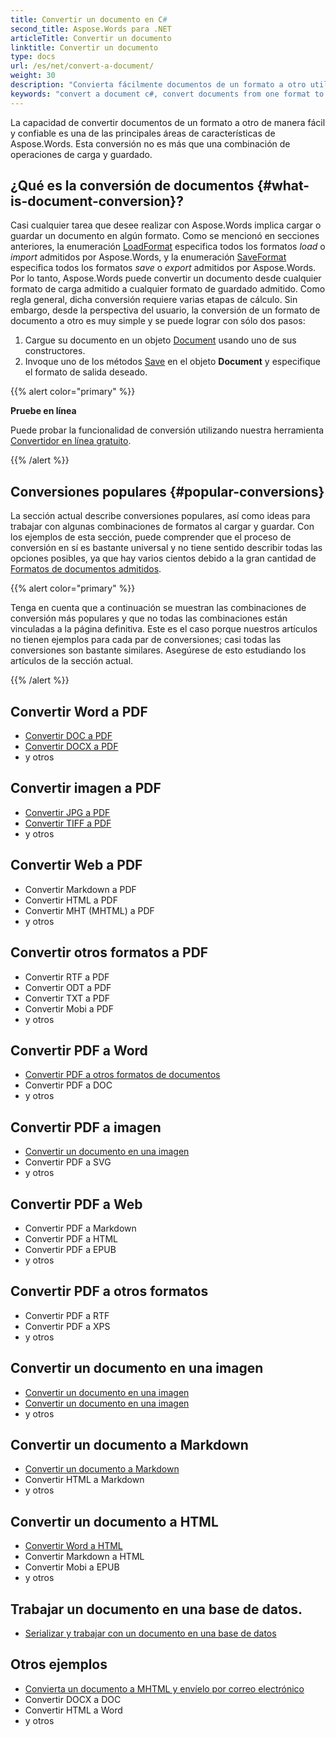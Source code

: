 ```yaml
---
title: Convertir un documento en C#
second_title: Aspose.Words para .NET
articleTitle: Convertir un documento
linktitle: Convertir un documento
type: docs
url: /es/net/convert-a-document/
weight: 30
description: "Convierta fácilmente documentos de un formato a otro utilizando C#. Puede trabajar con todos los formatos más populares, como formatos Microsoft de Word como DOCX o DOC, formatos OpenDocument como ODT u OTT, formatos web como HTML o XHTML, formatos de texto como MarkDown o TXT, y otros."
keywords: "convert a document c#, convert documents from one format to another c#, convert to markdown c#, convert pdf to docx C#, convert docx to pdf C#, convert doc to pdf C#, convert a document Aspose for .NET"
---
```


La capacidad de convertir documentos de un formato a otro de manera fácil y confiable es una de las principales áreas de características de Aspose.Words. Esta conversión no es más que una combinación de operaciones de carga y guardado.

## ¿Qué es la conversión de documentos {#what-is-document-conversion}?

Casi cualquier tarea que desee realizar con Aspose.Words implica cargar o guardar un documento en algún formato. Como se mencionó en secciones anteriores, la enumeración [LoadFormat](https://reference.aspose.com/words/es/net/aspose.words/loadformat/) especifica todos los formatos *load* o *import* admitidos por Aspose.Words, y la enumeración [SaveFormat](https://reference.aspose.com/words/es/net/aspose.words/saveformat/) especifica todos los formatos *save* o *export* admitidos por Aspose.Words. Por lo tanto, Aspose.Words puede convertir un documento desde cualquier formato de carga admitido a cualquier formato de guardado admitido. Como regla general, dicha conversión requiere varias etapas de cálculo. Sin embargo, desde la perspectiva del usuario, la conversión de un formato de documento a otro es muy simple y se puede lograr con sólo dos pasos:

1. Cargue su documento en un objeto [Document](https://reference.aspose.com/words/es/net/aspose.words/document/) usando uno de sus constructores.
1. Invoque uno de los métodos [Save](https://reference.aspose.com/words/es/net/aspose.words/document/save/#save/) en el objeto **Document** y especifique el formato de salida deseado.

{{% alert color="primary" %}}

**Pruebe en línea**

Puede probar la funcionalidad de conversión utilizando nuestra herramienta [Convertidor en línea gratuito](https://products.aspose.app/words/conversion).

{{% /alert %}}

## Conversiones populares {#popular-conversions}

La sección actual describe conversiones populares, así como ideas para trabajar con algunas combinaciones de formatos al cargar y guardar. Con los ejemplos de esta sección, puede comprender que el proceso de conversión en sí es bastante universal y no tiene sentido describir todas las opciones posibles, ya que hay varios cientos debido a la gran cantidad de [Formatos de documentos admitidos](/words/es/net/supported-document-formats/).

{{% alert color="primary" %}}

Tenga en cuenta que a continuación se muestran las combinaciones de conversión más populares y que no todas las combinaciones están vinculadas a la página definitiva. Este es el caso porque nuestros artículos no tienen ejemplos para cada par de conversiones; casi todas las conversiones son bastante similares. Asegúrese de esto estudiando los artículos de la sección actual.

{{% /alert %}}

<div class="row">
<div class="col-md-4">
	<h2>Convertir Word a PDF</h2>
		<ul>
			<li><a href="/words/net/convert-a-document-to-pdf/#converting-doc-or-docx-to-pdf">Convertir DOC a PDF</a></li>
			<li><a href="/words/net/convert-a-document-to-pdf/#converting-doc-or-docx-to-pdf">Convertir DOCX a PDF</a></li>
			<li>y otros</li>
		</ul>
	<h2>Convertir imagen a PDF</h2>
		<ul>
			<li><a href="/words/net/convert-a-document-to-pdf/#convert-an-image-to-pdf">Convertir JPG a PDF</a></li>
			<li><a href="/words/net/convert-a-document-to-pdf/#convert-an-image-to-pdf">Convertir TIFF a PDF</a></li>
			<li>y otros</li>
		</ul>
   <h2>Convertir Web a PDF</h2>
		<ul>
			<li>Convertir Markdown a PDF</li>
			<li>Convertir HTML a PDF</li>
			<li>Convertir MHT (MHTML) a PDF</li>
			<li>y otros</li>
		</ul>
	<h2>Convertir otros formatos a PDF</h2>
		<ul>
			<li>Convertir RTF a PDF</li>
			<li>Convertir ODT a PDF</li>
			<li>Convertir TXT a PDF</li>
			<li>Convertir Mobi a PDF</li>
			<li>y otros</li>
		</ul>
</div>
<div class="col-md-4">
	<h2>Convertir PDF a Word</h2>
		<ul>
			<li><a href="/words/es/net/convert-pdf-to-other-document-formats/">Convertir PDF a otros formatos de documentos</a></li>
       <li>Convertir PDF a DOC</li>
			<li>y otros</li>
		</ul>
	<h2>Convertir PDF a imagen</h2>
		<ul>
			<li><a href="/words/es/net/convert-a-document-to-an-image/">Convertir un documento en una imagen</a></li>
       <li>Convertir PDF a SVG</li>
			<li>y otros</li>
		</ul>
	<h2>Convertir PDF a Web</h2>
		<ul>
       <li>Convertir PDF a Markdown</li>
			<li>Convertir PDF a HTML</li>
			<li>Convertir PDF a EPUB</li>
			<li>y otros</li>
		</ul>
	<h2>Convertir PDF a otros formatos</h2>
		<ul>
			<li>Convertir PDF a RTF</li>
			<li>Convertir PDF a XPS</li>
			<li>y otros</li>
		</ul>
</div>
<div class="col-md-4">
	<h2>Convertir un documento en una imagen</h2>
		<ul>
			<li><a href="/words/es/net/convert-a-document-to-an-image/">Convertir un documento en una imagen</a></li>
			<li><a href="/words/es/net/convert-a-document-to-an-image/">Convertir un documento en una imagen</a></li>
			<li>y otros</li>
		</ul>
	<h2>Convertir un documento a Markdown</h2>
		<ul>
			<li><a href="/words/es/net/convert-a-document-to-markdown/">Convertir un documento a Markdown</a></li>
			<li>Convertir HTML a Markdown</li>
			<li>y otros</li>
		</ul>
	<h2>Convertir un documento a HTML</h2>
		<ul>
			<li><a href="/words/net/convert-a-document-to-html-mhtml-or-epub/#convert-a-document">Convertir Word a HTML</a></li>
			<li>Convertir Markdown a HTML</li>
			<li>Convertir Mobi a EPUB</li>
			<li>y otros</li>
		</ul>
	<h2>Trabajar un documento en una base de datos.</h2>
		<ul>
			<li><a href="/words/es/net/serialize-and-work-with-a-document-in-a-database/">Serializar y trabajar con un documento en una base de datos</a></li>
		</ul>
	<h2>Otros ejemplos</h2>
		<ul>
			<li><a href="/words/es/net/convert-a-document-to-mhtml-and-send-it-by-email/">Convierta un documento a MHTML y envíelo por correo electrónico</a></li>
			<li>Convertir DOCX a DOC</li>
			<li>Convertir HTML a Word</li>
			<li>y otros</li>
		</ul>
</div>
</div>
